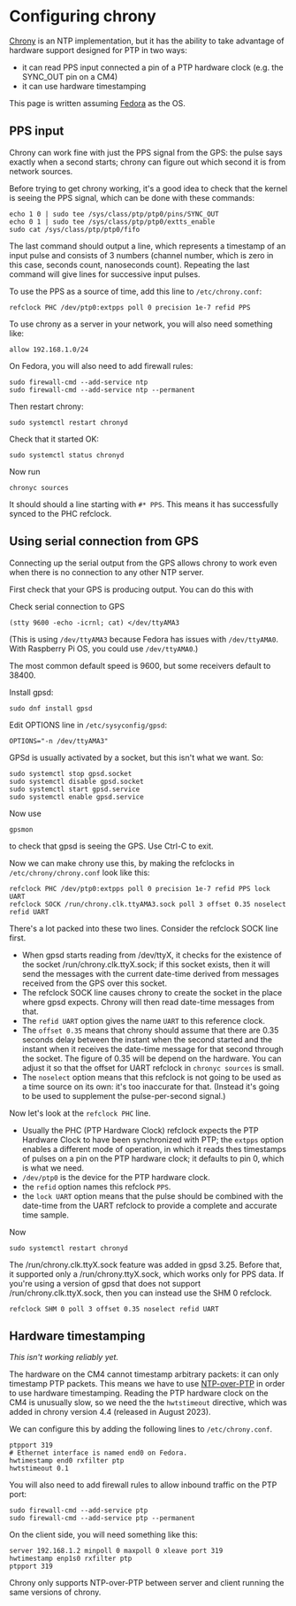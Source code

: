 # Configuring chrony

[Chrony](https://chrony-project.org/) is an NTP implementation, but it has the ability to take advantage of hardware support designed for PTP in two ways:

- it can read PPS input connected a pin of a PTP hardware clock (e.g. the SYNC_OUT pin on a CM4)
- it can use hardware timestamping

This page is written assuming [Fedora](fedora.md) as the OS.

## PPS input

Chrony can work fine with just the PPS signal from the GPS: the pulse says exactly when a second starts; chrony can figure out which second it is from network sources.

Before trying to get chrony working, it's a good idea to check that the kernel is seeing the PPS signal, which can be done
with these commands:

```
echo 1 0 | sudo tee /sys/class/ptp/ptp0/pins/SYNC_OUT
echo 0 1 | sudo tee /sys/class/ptp/ptp0/extts_enable
sudo cat /sys/class/ptp/ptp0/fifo
```

The last command should output a line, which represents a timestamp of an input pulse and consists of 3 numbers (channel number, which is zero in this case, seconds count, nanoseconds count). Repeating the last command will give lines for successive input pulses.

To use the PPS as a source of time, add this line to `/etc/chrony.conf`:

```
refclock PHC /dev/ptp0:extpps poll 0 precision 1e-7 refid PPS
```

To use chrony as a server in your network, you will also need something like:

```
allow 192.168.1.0/24
```

On Fedora, you will also need to add firewall rules:

```
sudo firewall-cmd --add-service ntp
sudo firewall-cmd --add-service ntp --permanent
```

Then restart chrony:

```
sudo systemctl restart chronyd
```


Check that it started OK:

```
sudo systemctl status chronyd
```

Now run

```
chronyc sources
```

It should should a line starting with `#* PPS`. This means it has successfully synced to the PHC refclock.

## Using serial connection from GPS

Connecting up the serial output from the GPS allows chrony to work even when there is no connection to any other NTP server.

First check that your GPS is producing output. You can do this with

Check serial connection to GPS

```
(stty 9600 -echo -icrnl; cat) </dev/ttyAMA3
```

(This is using `/dev/ttyAMA3` because Fedora has issues with `/dev/ttyAMA0`. With Raspberry Pi OS, you could use `/dev/ttyAMA0`.)

The most common default speed is 9600, but some receivers default to 38400.

Install gpsd:

```
sudo dnf install gpsd
```

Edit OPTIONS line in `/etc/sysyconfig/gpsd`:

```
OPTIONS="-n /dev/ttyAMA3"
```

GPSd is usually activated by a socket, but this isn't what we want. So:

```
sudo systemctl stop gpsd.socket
sudo systemctl disable gpsd.socket
sudo systemctl start gpsd.service
sudo systemctl enable gpsd.service
```

Now use

```
gpsmon
```

to check that gpsd is seeing the GPS. Use Ctrl-C to exit.

Now we can make chrony use this, by making the refclocks in `/etc/chrony/chrony.conf` look like this:

```
refclock PHC /dev/ptp0:extpps poll 0 precision 1e-7 refid PPS lock UART
refclock SOCK /run/chrony.clk.ttyAMA3.sock poll 3 offset 0.35 noselect refid UART
```

There's a lot packed into these two lines. Consider the refclock SOCK line first.
 * When gpsd starts reading from /dev/ttyX, it checks for the existence of the socket /run/chrony.clk.ttyX.sock; if this socket exists, then it will send the messages with the current date-time derived from messages received from the GPS over this socket.
 * The refclock SOCK line causes chrony to create the socket in the place where gpsd expects. Chrony will then read date-time messages from that.
  * The `refid UART` option gives the name `UART` to this reference clock.
 * The `offset 0.35` means that chrony should assume that there are 0.35 seconds delay between the instant when the second started and the instant when it receives the date-time message for that second through the socket. The figure of 0.35 will be depend on the hardware. You can adjust it so that the offset for UART refclock in `chronyc sources` is small.
 * The `noselect` option means that this refclock is not going to be used as a time source on its own: it's too inaccurate for that. (Instead it's going to be used to supplement the pulse-per-second signal.)

Now let's look at the `refclock PHC` line.
 * Usually the PHC (PTP Hardware Clock) refclock expects the PTP Hardware Clock to have been synchronized with PTP; the `extpps` option enables a different mode of operation, in which it reads thes timestamps of pulses on a pin on the PTP hardware clock; it defaults to pin 0, which is what we need.
 * `/dev/ptp0` is the device for the PTP hardware clock.
 * the `refid` option names this refclock `PPS`.
 * the `lock UART` option means that the pulse should be combined with the date-time from the UART refclock to provide a complete and accurate time sample.

Now

```
sudo systemctl restart chronyd
```

The /run/chrony.clk.ttyX.sock feature was added in gpsd 3.25. Before that, it supported only a /run/chrony.ttyX.sock, which works only for PPS data. If you're using a version of gpsd that does not support /run/chrony.clk.ttyX.sock, then you can instead use the SHM 0 refclock.

```
refclock SHM 0 poll 3 offset 0.35 noselect refid UART
```

## Hardware timestamping

*This isn't working reliably yet.*

The hardware on the CM4 cannot timestamp arbitrary packets: it can only timestamp PTP packets.
This means we have to use [NTP-over-PTP](https://datatracker.ietf.org/doc/draft-ietf-ntp-over-ptp/) in order to use hardware timestamping.
Reading the PTP hardware clock on the CM4 is unusually slow, so we need the
the `hwtstimeout` directive, which was added in chrony version 4.4 (released in August 2023).

We can configure this by adding the following lines to `/etc/chrony.conf`.

```
ptpport 319
# Ethernet interface is named end0 on Fedora.
hwtimestamp end0 rxfilter ptp
hwtstimeout 0.1
```

You will also need to add firewall rules to allow inbound traffic on the PTP port:

```
sudo firewall-cmd --add-service ptp
sudo firewall-cmd --add-service ptp --permanent
```

On the client side, you will need something like this:

```
server 192.168.1.2 minpoll 0 maxpoll 0 xleave port 319
hwtimestamp enp1s0 rxfilter ptp
ptpport 319
```

Chrony only supports NTP-over-PTP between server and client running the same versions of chrony.






